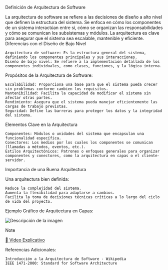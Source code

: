 Definición de Arquitectura de Software

La arquitectura de software se refiere a las decisiones de diseño a alto nivel que definen la estructura del sistema. Se enfoca en cómo los componentes de un sistema interactúan entre sí, cómo se organizan las responsabilidades y cómo se comunican los subsistemas y módulos. La arquitectura es clave para asegurar que el sistema sea escalable, mantenible y eficiente.
Diferencias con el Diseño de Bajo Nivel

    Arquitectura de software: Es la estructura general del sistema, definiendo los componentes principales y sus interacciones.
    Diseño de bajo nivel: Se refiere a la implementación detallada de los componentes individuales, como clases, funciones, y la lógica interna.

Propósitos de la Arquitectura de Software:

    Escalabilidad: Proporciona una base para que el sistema pueda crecer sin problemas conforme cambien los requisitos.
    Mantenibilidad: Facilita la capacidad de modificar el sistema sin afectar otras partes.
    Rendimiento: Asegura que el sistema pueda manejar eficientemente las cargas de trabajo previstas.
    Seguridad: Define las barreras para proteger los datos y la integridad del sistema.

Elementos Clave en la Arquitectura

    Componentes: Módulos o unidades del sistema que encapsulan una funcionalidad específica.
    Conectores: Los medios por los cuales los componentes se comunican (llamadas a métodos, eventos, etc.).
    Estilos Arquitectónicos: Patrones o enfoques generales para organizar componentes y conectores, como la arquitectura en capas o el cliente-servidor.

Importancia de una Buena Arquitectura

Una arquitectura bien definida:

    Reduce la complejidad del sistema.
    Aumenta la flexibilidad para adaptarse a cambios.
    Facilita la toma de decisiones técnicas críticas a lo largo del ciclo de vida del proyecto.

Ejemplo Gráfico de Arquitectura en Capas:


![Descripción de la imagen](/modeladoYestructuraDeSoftware/Apuntes/recursos/imagenes/ejemplo_grafico_artq_Capas.png)


>[!NOTE]
[🎥 Video Explicativo](https://www.youtube.com/watch?v=PKyTFZtRztk)


Referencias Adicionales:

    Introducción a la Arquitectura de Software - Wikipedia
    IEEE 1471-2000: Standard for Software Architecture
